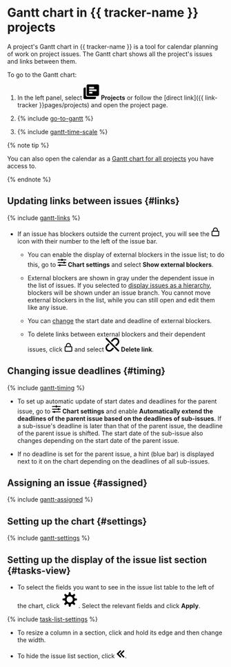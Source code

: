 # Gantt chart in {{ tracker-name }} projects

A project's Gantt chart in {{ tracker-name }} is a tool for calendar planning of work on project issues. The Gantt chart shows all the project's issues and links between them.

To go to the Gantt chart:

1. In the left panel, select ![](../../_assets/tracker/svg/project.svg)&nbsp;**Projects** or follow the [direct link]({{ link-tracker }}pages/projects) and open the project page.

1. {% include [go-to-gantt](../../_includes/tracker/go-to-gantt.md) %}

1. {% include [gantt-time-scale](../../_includes/tracker/gantt-time-scale.md) %}

{% note tip %}

You can also open the calendar as a [Gantt chart for all projects](./my-projects.md#gantt-projects) you have access to.

{% endnote %}

## Updating links between issues {#links}

{% include [gantt-links](../../_includes/tracker/gantt-links.md) %}

* If an issue has blockers outside the current project, you will see the ![](../../_assets/tracker/svg/blocker.svg) icon with their number to the left of the issue bar.

   * You can enable the display of external blockers in the issue list; to do this, go to ![](../../_assets/tracker/svg/gantt-settings-button.svg)&nbsp;**Chart settings** and select **Show external blockers**.

   * External blockers are shown in gray under the dependent issue in the list of issues. If you selected to [display issues as a hierarchy](#trees), blockers will be shown under an issue branch. You cannot move external blockers in the list, while you can still open and edit them like any issue.

   * You can [change](#timing) the start date and deadline of external blockers.

   * To delete links between external blockers and their dependent issues, click ![](../../_assets/tracker/svg/blocker.svg) and select ![](../../_assets/tracker/svg/del-link.svg) **Delete link**.

## Changing issue deadlines {#timing}

{% include [gantt-timing](../../_includes/tracker/gantt-timing.md) %}

* To set up automatic update of start dates and deadlines for the parent issue, go to ![](../../_assets/tracker/svg/gantt-settings-button.svg)&nbsp;**Chart settings** and enable **Automatically extend the deadlines of the parent issue based on the deadlines of sub-issues**. If a sub-issue's deadline is later than that of the parent issue, the deadline of the parent issue is shifted. The start date of the sub-issue also changes depending on the start date of the parent issue.

* If no deadline is set for the parent issue, a hint (blue bar) is displayed next to it on the chart depending on the deadlines of all sub-issues.

## Assigning an issue {#assigned}

{% include [gantt-assigned](../../_includes/tracker/gantt-assigned.md) %}

## Setting up the chart {#settings}

{% include [gantt-settings](../../_includes/tracker/gantt-settings.md) %}

## Setting up the display of the issue list section {#tasks-view}

* To select the fields you want to see in the issue list table to the left of the chart, click ![](../../_assets/tracker/svg/settings-old.svg). Select the relevant fields and click **Apply**.

{% include [task-list-settings](../../_includes/tracker/task-list-settings.md) %}

* To resize a column in a section, click and hold its edge and then change the width.

* To hide the issue list section, click ![](../../_assets/tracker/svg/close-block.svg).
